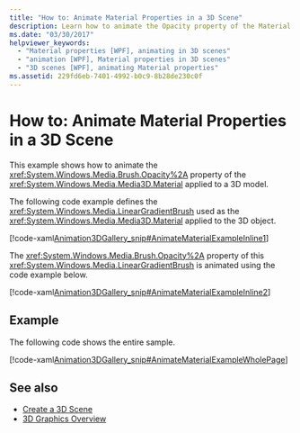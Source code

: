 ```yaml
---
title: "How to: Animate Material Properties in a 3D Scene"
description: Learn how to animate the Opacity property of the Material applied to a 3D model.
ms.date: "03/30/2017"
helpviewer_keywords: 
  - "Material properties [WPF], animating in 3D scenes"
  - "animation [WPF], Material properties in 3D scenes"
  - "3D scenes [WPF], animating Material properties"
ms.assetid: 229fd6eb-7401-4992-b0c9-8b28de230c0f
---
```

# How to: Animate Material Properties in a 3D Scene
This example shows how to animate the <xref:System.Windows.Media.Brush.Opacity%2A> property of the <xref:System.Windows.Media.Media3D.Material> applied to a 3D model.  
  
 The following code example defines the <xref:System.Windows.Media.LinearGradientBrush> used as the <xref:System.Windows.Media.Media3D.Material> applied to the 3D object.  
  
 [!code-xaml[Animation3DGallery_snip#AnimateMaterialExampleInline1](~/samples/snippets/csharp/VS_Snippets_Wpf/Animation3DGallery_snip/CS/AnimateMaterialExample.xaml#animatematerialexampleinline1)]  
  
 The <xref:System.Windows.Media.Brush.Opacity%2A> property of this <xref:System.Windows.Media.LinearGradientBrush> is animated using the code example below.  
  
 [!code-xaml[Animation3DGallery_snip#AnimateMaterialExampleInline2](~/samples/snippets/csharp/VS_Snippets_Wpf/Animation3DGallery_snip/CS/AnimateMaterialExample.xaml#animatematerialexampleinline2)]  
  
## Example  
 The following code shows the entire sample.  
  
 [!code-xaml[Animation3DGallery_snip#AnimateMaterialExampleWholePage](~/samples/snippets/csharp/VS_Snippets_Wpf/Animation3DGallery_snip/CS/AnimateMaterialExample.xaml#animatematerialexamplewholepage)]  
  
## See also

- [Create a 3D Scene](how-to-create-a-3-d-scene.md)
- [3D Graphics Overview](3-d-graphics-overview.md)
